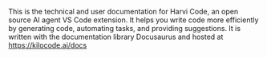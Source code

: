 This is the technical and user documentation for Harvi Code, an open source AI agent VS Code extension. It helps you write code more efficiently by generating code, automating tasks, and providing suggestions. It is written with the documentation library Docusaurus and hosted at https://kilocode.ai/docs
